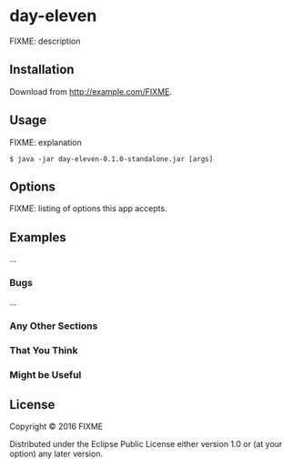 # day-eleven

FIXME: description

## Installation

Download from http://example.com/FIXME.

## Usage

FIXME: explanation

    $ java -jar day-eleven-0.1.0-standalone.jar [args]

## Options

FIXME: listing of options this app accepts.

## Examples

...

### Bugs

...

### Any Other Sections
### That You Think
### Might be Useful

## License

Copyright © 2016 FIXME

Distributed under the Eclipse Public License either version 1.0 or (at
your option) any later version.
